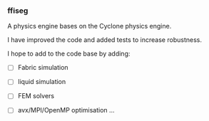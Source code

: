 ### ffiseg

A physics engine bases on the Cyclone physics engine.

I have improved the code and added tests to increase robustness. 

I hope to add to the code base by adding:

 - [ ] Fabric simulation
 - [ ] liquid simulation
 - [ ] FEM solvers
 - [ ] avx/MPI/OpenMP optimisation 
 ...


